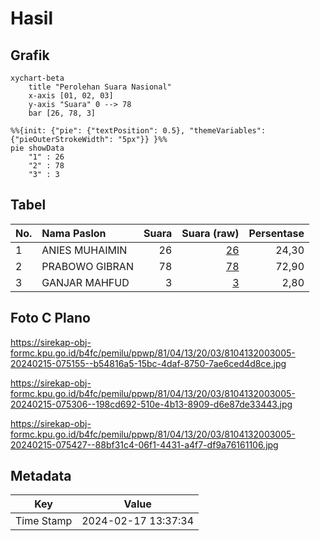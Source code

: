 # Hasil

## Grafik

```mermaid
xychart-beta
    title "Perolehan Suara Nasional"
    x-axis [01, 02, 03]
    y-axis "Suara" 0 --> 78
    bar [26, 78, 3]
```

```mermaid
%%{init: {"pie": {"textPosition": 0.5}, "themeVariables": {"pieOuterStrokeWidth": "5px"}} }%%
pie showData
    "1" : 26
    "2" : 78
    "3" : 3
```

## Tabel

| No. | Nama Paslon    | Suara | Suara (raw) | Persentase |
|:--- |:-------------- | -----:| -----------:| ----------:|
| 1   | ANIES MUHAIMIN | 26    | [26][p-1]   | 24,30      |
| 2   | PRABOWO GIBRAN | 78    | [78][p-2]   | 72,90      |
| 3   | GANJAR MAHFUD  | 3     | [3][p-3]    | 2,80       |


[p-1]: https://github.com/gigit-pemilu/pemilu-2024/blob/main/pilpres/hitung-suara/sub/81-maluku/sub/04-buru/sub/13-fena-leisela/sub/2003-waspait/sub/005-tps/sub/paslon-1.txt
[p-2]: https://github.com/gigit-pemilu/pemilu-2024/blob/main/pilpres/hitung-suara/sub/81-maluku/sub/04-buru/sub/13-fena-leisela/sub/2003-waspait/sub/005-tps/sub/paslon-2.txt
[p-3]: https://github.com/gigit-pemilu/pemilu-2024/blob/main/pilpres/hitung-suara/sub/81-maluku/sub/04-buru/sub/13-fena-leisela/sub/2003-waspait/sub/005-tps/sub/paslon-3.txt

## Foto C Plano

https://sirekap-obj-formc.kpu.go.id/b4fc/pemilu/ppwp/81/04/13/20/03/8104132003005-20240215-075155--b54816a5-15bc-4daf-8750-7ae6ced4d8ce.jpg

https://sirekap-obj-formc.kpu.go.id/b4fc/pemilu/ppwp/81/04/13/20/03/8104132003005-20240215-075306--198cd692-510e-4b13-8909-d6e87de33443.jpg

https://sirekap-obj-formc.kpu.go.id/b4fc/pemilu/ppwp/81/04/13/20/03/8104132003005-20240215-075427--88bf31c4-06f1-4431-a4f7-df9a76161106.jpg


## Metadata

| Key        | Value               |
| ---------- | ------------------- |
| Time Stamp | 2024-02-17 13:37:34 |



